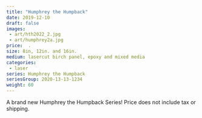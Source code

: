 ```yaml
---
title: "Humphrey the Humpback"
date: 2019-12-10
draft: false
images:
 - art/hth2022_2.jpg
 - art/humphrey2a.jpg
price:  .
size: 8in, 12in. and 16in.
medium: lasercut birch panel, epoxy and mixed media
categories:
 - laser
series: Humphrey the Humpback
seriesGroup: 2020-13-13-1234
weight: 60
---
```


A brand new Humphrey the Humpback Series! Price does not include tax or shipping.